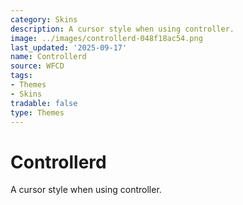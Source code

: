 ```yaml
---
category: Skins
description: A cursor style when using controller.
image: ../images/controllerd-048f18ac54.png
last_updated: '2025-09-17'
name: Controllerd
source: WFCD
tags:
- Themes
- Skins
tradable: false
type: Themes
---
```


# Controllerd

A cursor style when using controller.

